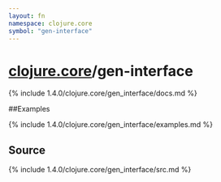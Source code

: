 ```yaml
---
layout: fn
namespace: clojure.core
symbol: "gen-interface"
---
```


# [clojure.core](../)/gen-interface

{% include 1.4.0/clojure.core/gen_interface/docs.md %}

##Examples

{% include 1.4.0/clojure.core/gen_interface/examples.md %}
## Source
{% include 1.4.0/clojure.core/gen_interface/src.md %}

